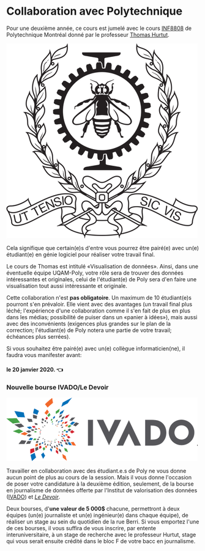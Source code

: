# Collaboration avec Polytechnique

Pour une deuxième année, ce cours est jumelé avec le cours [INF8808](https://www.polymtl.ca/etudes/cours/visualisation-de-donnees) de Polytechnique Montréal donné par le professeur [Thomas Hurtut](http://www.professeurs.polymtl.ca/thomas.hurtut/).

![](../.gitbook/assets/ecole_polytechnique_de_montreal_logo.svg.png)

Cela signifique que certain\(e\)s d'entre vous pourrez être pairé\(e\) avec un\(e\) étudiant\(e\) en génie logiciel pour réaliser votre travail final.

Le cours de Thomas est intitulé «Visualisation de données». Ainsi, dans une éventuelle équipe UQAM-Poly, votre rôle sera de trouver des données intéressantes et originales, celui de l'étudiant\(e\) de Poly sera d'en faire une visualisation tout aussi intéressante et originale.

Cette collaboration n'est **pas obligatoire**. Un maximum de 10 étudiant\(e\)s pourront s'en prévaloir. Elle vient avec des avantages \(un travail final plus léché; l'expérience d'une collaboration comme il s'en fait de plus en plus dans les médias; possibilité de puiser dans un «panier à idées»\), mais aussi avec des inconvénients \(exigences plus grandes sur le plan de la correction; l'étudiant\(e\) de Poly notera une partie de votre travail; échéances plus serrées\).

Si vous souhaitez être pairé\(e\) avec un\(e\) collègue informaticien\(ne\), il faudra vous manifester avant:

#### le 20 janvier 2020. 👈 

### Nouvelle bourse IVADO/Le Devoir <a id="nouvelle-bourse-ivadole-devoir"></a>

![](../.gitbook/assets/ivado.png)

Travailler en collaboration avec des étudiant.e.s de Poly ne vous donne aucun point de plus au cours de la session. Mais il vous donne l'occasion de poser votre candidature à la deuxième édition, seulement, de la bourse en journalisme de données offerte par l'Institut de valorisation des données \([IVADO](https://ivado.ca)\) et [_Le Devoir_](http://www.ledevoir.com).

Deux bourses, d'**une valeur de 5 000$** chacune, permettront à deux équipes \(un\(e\) journaliste et un\(e\) ingénieur\(e\) dans chaque équipe\), de réaliser un stage au sein du quotidien de la rue Berri. Si vous emportez l'une de ces bourses, il vous suffira de vous inscrire, par entente interuniversitaire, à un stage de recherche avec le professeur Hurtut, stage qui vous serait ensuite crédité dans le bloc F de votre bacc en journalisme.

